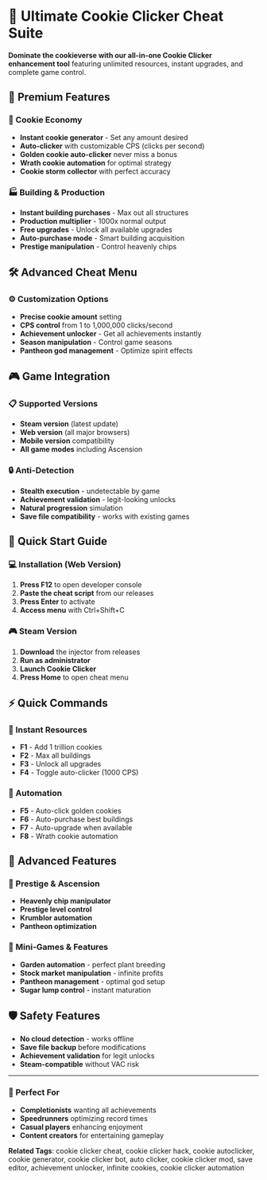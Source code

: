 # 🍪 Ultimate Cookie Clicker Cheat Suite

**Dominate the cookieverse with our all-in-one Cookie Clicker enhancement tool** featuring unlimited resources, instant upgrades, and complete game control.

## 🎯 Premium Features

### 🍪 Cookie Economy
- **Instant cookie generator** - Set any amount desired
- **Auto-clicker** with customizable CPS (clicks per second)
- **Golden cookie auto-clicker** never miss a bonus
- **Wrath cookie automation** for optimal strategy
- **Cookie storm collector** with perfect accuracy

### 🏭 Building & Production
- **Instant building purchases** - Max out all structures
- **Production multiplier** - 1000x normal output
- **Free upgrades** - Unlock all available upgrades
- **Auto-purchase mode** - Smart building acquisition
- **Prestige manipulation** - Control heavenly chips

## 🛠 Advanced Cheat Menu

### ⚙️ Customization Options
- **Precise cookie amount** setting
- **CPS control** from 1 to 1,000,000 clicks/second
- **Achievement unlocker** - Get all achievements instantly
- **Season manipulation** - Control game seasons
- **Pantheon god management** - Optimize spirit effects

## 🎮 Game Integration

### 📋 Supported Versions
- **Steam version** (latest update)
- **Web version** (all major browsers)
- **Mobile version** compatibility
- **All game modes** including Ascension

### 🔒 Anti-Detection
- **Stealth execution** - undetectable by game
- **Achievement validation** - legit-looking unlocks
- **Natural progression** simulation
- **Save file compatibility** - works with existing games

## 🚀 Quick Start Guide

### 💻 Installation (Web Version)
1. **Press F12** to open developer console
2. **Paste the cheat script** from our releases
3. **Press Enter** to activate
4. **Access menu** with Ctrl+Shift+C

### 🎮 Steam Version
1. **Download** the injector from releases
2. **Run as administrator**
3. **Launch Cookie Clicker**
4. **Press Home** to open cheat menu

## ⚡ Quick Commands

### 🍪 Instant Resources
- **F1** - Add 1 trillion cookies
- **F2** - Max all buildings
- **F3** - Unlock all upgrades
- **F4** - Toggle auto-clicker (1000 CPS)

### 🎯 Automation
- **F5** - Auto-click golden cookies
- **F6** - Auto-purchase best buildings
- **F7** - Auto-upgrade when available
- **F8** - Wrath cookie automation

## 💎 Advanced Features

### 🌟 Prestige & Ascension
- **Heavenly chip manipulator**
- **Prestige level control**
- **Krumblor automation**
- **Pantheon optimization**

### 🎪 Mini-Games & Features
- **Garden automation** - perfect plant breeding
- **Stock market manipulation** - infinite profits
- **Pantheon management** - optimal god setup
- **Sugar lump control** - instant maturation

## 🛡 Safety Features

- **No cloud detection** - works offline
- **Save file backup** before modifications
- **Achievement validation** for legit unlocks
- **Steam-compatible** without VAC risk

---

### 🎯 Perfect For
- **Completionists** wanting all achievements
- **Speedrunners** optimizing record times
- **Casual players** enhancing enjoyment
- **Content creators** for entertaining gameplay

**Related Tags**: cookie clicker cheat, cookie clicker hack, cookie autoclicker, cookie generator, cookie clicker bot, auto clicker, cookie clicker mod, save editor, achievement unlocker, infinite cookies, cookie clicker automation
